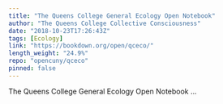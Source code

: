 ```yaml
---
title: "The Queens College General Ecology Open Notebook"
author: "The Queens College Collective Consciousness"
date: "2018-10-23T17:26:43Z"
tags: [Ecology]
link: "https://bookdown.org/open/qceco/"
length_weight: "24.9%"
repo: "opencuny/qceco"
pinned: false
---
```


The Queens College General Ecology Open Notebook ...
